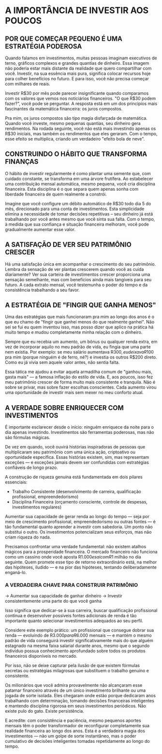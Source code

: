 # A IMPORTÂNCIA DE INVESTIR AOS POUCOS

## POR QUE COMEÇAR PEQUENO É UMA ESTRATÉGIA PODEROSA
Quando falamos em investimentos, muitas pessoas imaginam executivos de terno, gráficos complexos e grandes quantias de dinheiro. Essa imagem não poderia estar mais distante da realidade que quero compartilhar com você. Investir, na sua essência mais pura, significa colocar recursos hoje para colher benefícios no futuro. E para isso, você não precisa começar com milhares de reais.

Investir R$30 por mês pode parecer insignificante quando comparamos com os valores que vemos nos noticiários financeiros. "O que R$30 podem fazer?", você pode se perguntar. A resposta está em um dos princípios mais fascinantes da matemática financeira: os juros compostos.

Pra mim, os juros compostos são tipo magia disfarçada de matemática. Quando você investe, mesmo pequenas quantias, seu dinheiro gera rendimentos. Na rodada seguinte, você não está mais investindo apenas os R$30 iniciais, mas também os rendimentos que eles geraram. Com o tempo, esse efeito se multiplica, criando um verdadeiro "efeito bola de neve".

## CONSTRUINDO O HÁBITO QUE TRANSFORMA FINANÇAS
O hábito de investir regularmente é como plantar uma semente que, com cuidado constante, se transforma em uma árvore frutífera. Ao estabelecer uma contribuição mensal automática, mesmo pequena, você cria disciplina financeira. Esta disciplina é o que separa quem apenas sonha com liberdade financeira de quem realmente a constrói.

Imagine que você configure um débito automático de R$30 todo dia 5 do mês, direcionado para uma conta de investimentos. Esta simplicidade elimina a necessidade de tomar decisões repetitivas – seu dinheiro já está trabalhando por você antes mesmo que você sinta sua falta. Com o tempo, à medida que sua confiança e situação financeira melhoram, você pode gradualmente aumentar esse valor.

## A SATISFAÇÃO DE VER SEU PATRIMÔNIO CRESCER
Há uma satisfação única em acompanhar o crescimento do seu patrimônio. Lembra da sensação de ver plantas crescerem quando você as cuida diariamente? Ver sua carteira de investimentos crescer proporciona uma sensação semelhante, mas com benefícios ainda mais tangíveis para seu futuro. A cada extrato mensal, você testemunha o poder do tempo e da consistência trabalhando a seu favor.

## A ESTRATÉGIA DE "FINGIR QUE GANHA MENOS"
Uma das estratégias que mais funcionaram pra mim ao longo dos anos é o que eu chamo de "fingir que ganhei menos do que realmente ganhei". Não sei se fui eu quem inventou isso, mas posso dizer que aplico na prática há muito tempo e mudou completamente minha relação com o dinheiro.

Sempre que eu recebia um aumento, um bônus ou qualquer renda extra, em vez de incorporar aquilo no meu padrão de vida, eu fingia que uma parte nem existia. Por exemplo: se meu salário aumentava R$300, eu deixava R$100 pra mim (porque ninguém é de ferro, né?) e investia os outros R$200 direto. Como eu já vivia sem aquele valor antes, não sentia falta.

Essa tática me ajudou a evitar aquela armadilha comum de "ganhou mais, gasta mais" — a famosa inflação do estilo de vida. E, aos poucos, isso fez meu patrimônio crescer de forma muito mais consistente e tranquila. Não é sobre se privar, mas sobre fazer escolhas conscientes. Cada aumento virou uma oportunidade de investir mais sem mexer no meu conforto atual.

## A VERDADE SOBRE ENRIQUECER COM INVESTIMENTOS
É importante esclarecer desde o início: ninguém enriquece da noite para o dia apenas investindo. Investimentos são ferramentas poderosas, mas não são fórmulas mágicas.

De vez em quando, você ouvirá histórias inspiradoras de pessoas que multiplicaram seu patrimônio com uma única ação, criptoativo ou oportunidade específica. Essas histórias existem, sim, mas representam exceções — e exceções jamais devem ser confundidas com estratégias confiáveis de longo prazo.

A construção de riqueza genuína está fundamentada em dois pilares essenciais:
- Trabalho Consistente (desenvolvimento de carreira, qualificação profissional, empreendedorismo)
- Disciplina Financeira (orçamento consciente, controle de despesas, investimentos regulares)

Aumentar sua capacidade de gerar renda ao longo do tempo — seja por meio de crescimento profissional, empreendedorismo ou outras fontes — é tão fundamental quanto aprender a investir com sabedoria. Um ponto não substitui o outro. Os investimentos potencializam seus esforços, mas não criam riqueza do nada.

Precisamos confrontar uma verdade fundamental: não existem atalhos mágicos para a prosperidade financeira. O mercado financeiro não funciona como um cassino onde você aposta R$1.000 e sai com R$1 milhão no dia seguinte. Quem promete esse tipo de retorno extraordinário está, na melhor das hipóteses, iludido — e na pior das hipóteses, tentando deliberadamente enganá-lo.

### A VERDADEIRA CHAVE PARA CONSTRUIR PATRIMÔNIO
→ Aumentar sua capacidade de ganhar dinheiro
→ Investir consistentemente uma parte do que você ganha

Isso significa que dedicar-se à sua carreira, buscar qualificação profissional contínua e desenvolver possíveis fontes adicionais de renda é tão importante quanto selecionar investimentos adequados ao seu perfil.

Considere este exemplo prático: um profissional que consegue dobrar sua renda — evoluindo de R$3.000 para R$6.000 mensais — e mantém o mesmo padrão de vida conseguirá investir significativamente mais do que alguém estagnado na mesma faixa salarial durante anos, mesmo que o segundo indivíduo possua conhecimento aprofundado sobre todos os produtos financeiros disponíveis no mercado.

Por isso, não se deixe capturar pela ilusão de que existem fórmulas secretas ou estratégias milagrosas que substituem o trabalho genuíno e consistente.

Os milionários que você admira provavelmente não alcançaram esse patamar financeiro através de um único investimento brilhante ou uma jogada de sorte isolada. Eles chegaram onde estão porque dedicaram anos trabalhando com determinação, tomando decisões financeiras inteligentes e mantendo disciplina rigorosa em seus investimentos periódicos. Não existe pulo do gato. Existe persistência.

E acredite: com consistência e paciência, mesmo pequenos aportes mensais têm o poder transformador de reconfigurar completamente sua realidade financeira ao longo dos anos. Esta é a verdadeira magia dos investimentos — não um golpe de sorte instantâneo, mas o poder cumulativo de decisões inteligentes tomadas repetidamente ao longo do tempo.